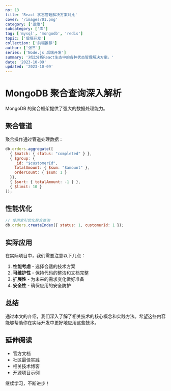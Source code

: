 ```yaml
---
no: 13
title: 'React 状态管理解决方案对比'
cover: '/images/01.png'
category: ['运维']
subcategory: ['库']
tag: ['mysql', 'mongodb', 'redis']
topic: ['后端开发']
collection: ['前端推荐']
author: ['张三']
series: ['Node.js 后端开发']
summary: '对比分析React生态中的各种状态管理解决方案。'
date: '2023-10-09'
updated: '2023-10-09'
---
```


# MongoDB 聚合查询深入解析

MongoDB 的聚合框架提供了强大的数据处理能力。

## 聚合管道

聚合操作通过管道处理数据：

```javascript
db.orders.aggregate([
  { $match: { status: "completed" } },
  { $group: { 
    _id: "$customerId", 
    totalAmount: { $sum: "$amount" },
    orderCount: { $sum: 1 }
  }},
  { $sort: { totalAmount: -1 } },
  { $limit: 10 }
]);
```

## 性能优化

```javascript
// 使用索引优化聚合查询
db.orders.createIndex({ status: 1, customerId: 1 });
```

## 实际应用

在实际项目中，我们需要注意以下几点：

1. **性能考虑** - 选择合适的技术方案
2. **可维护性** - 保持代码的整洁和文档完整
3. **扩展性** - 为未来的需求变化做好准备
4. **安全性** - 确保应用的安全防护

## 总结

通过本文的介绍，我们深入了解了相关技术的核心概念和实践方法。希望这些内容能够帮助你在实际开发中更好地应用这些技术。

## 延伸阅读

- 官方文档
- 社区最佳实践
- 相关技术博客
- 开源项目示例

继续学习，不断进步！